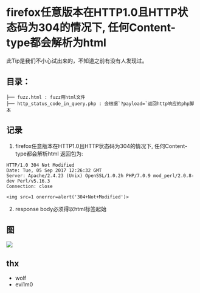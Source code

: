 # firefox任意版本在HTTP1.0且HTTP状态码为304的情况下, 任何Content-type都会解析为html

此Tip是我们不小心试出来的，不知道之前有没有人发现过。

## 目录：

```
├── fuzz.html : fuzz用html文件
├── http_status_code_in_query.php : 会根据`?payload=`返回http响应的php脚本
```

## 记录

1. firefox任意版本在HTTP1.0且HTTP状态码为304的情况下, 任何Content-type都会解析html
返回包为:
```
HTTP/1.0 304 Not Modified
Date: Tue, 05 Sep 2017 12:26:32 GMT
Server: Apache/2.4.23 (Unix) OpenSSL/1.0.2h PHP/7.0.9 mod_perl/2.0.8-dev Perl/v5.16.3
Connection: close

<img src=1 onerror=alert('304+Not+Modified')>
```
2. response body必须得以html标签起始

## 图

![](https://github.com/neargle/tips-note/blob/master/fuzzing-browser-MIME-Sniffing-by-status-code-in-HTTP1.0/firefox.png)

## thx

- wolf
- evi1m0
